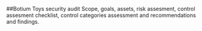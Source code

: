 ##Botium Toys security audit
Scope, goals, assets, risk assesment, control assesment checklist, control categories assessment
and recommendations and findings.
